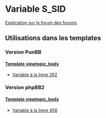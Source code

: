 # Variable S_SID
[Explication sur le forum des forums](http://forum.forumactif.com/t294113-listing-des-variables#S_SID)
## Utilisations dans les templates
### Version PunBB
#### [Template viewtopic_body](punbb/viewtopic_body.md)
* [Variable à la ligne 262](../punbb/viewtopic_body.tpl#L262)
### Version phpBB2
#### [Template viewtopic_body](subsilver/viewtopic_body.md)
* [Variable à la ligne 456](../subsilver/viewtopic_body.tpl#L456)